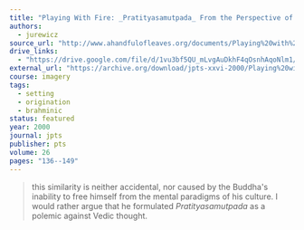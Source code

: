 ```yaml
---
title: "Playing With Fire: _Pratityasamutpada_ From the Perspective of Vedic Thought"
authors:
  - jurewicz
source_url: "http://www.ahandfulofleaves.org/documents/Playing%20with%20Fire_The%20pratityasamutpada%20from%20the%20perspective%20of%20Vedic%20thought_JPTS_Jurewicz_2000.pdf"
drive_links:
  - "https://drive.google.com/file/d/1vu3bf5QU_mLvgAuDkhF4qOsnhAqoNlm1/view?usp=drivesdk"
external_url: "https://archive.org/download/jpts-xxvi-2000/Playing%20with%20Fire%20-%20Joanna%20Jurewicz_text.pdf"
course: imagery
tags:
  - setting
  - origination
  - brahminic
status: featured
year: 2000
journal: jpts
publisher: pts
volume: 26
pages: "136--149"
---
```


> this similarity is neither accidental, nor caused by the Buddha's inability to free himself from the mental paradigms of his culture. I would rather argue that he formulated _Pratityasamutpada_ as a polemic against Vedic thought.
